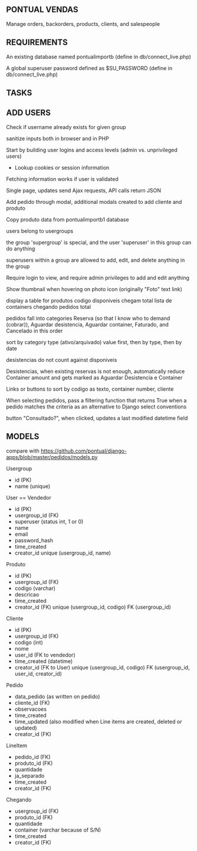 PONTUAL VENDAS
--------------

Manage orders, backorders, products, clients, and salespeople

REQUIREMENTS
------------
An existing database named pontualimportb (define in db/connect_live.php)

A global superuser password defined as $SU_PASSWORD (define in db/connect_live.php)

TASKS
-----

ADD USERS
---------

Check if username already exists for given group

sanitize inputs both in browser and in PHP

Start by building user logins and access levels (admin vs. unprivileged users)
* Lookup cookies or session information

Fetching information works if user is validated

Single page, updates send Ajax requests, API calls return JSON

Add pedido through modal, additional modals created to add cliente and produto

Copy produto data from pontualimportb1 database

users belong to usergroups

the group 'supergroup' is special, and the user 'superuser' in this group can
do anything

superusers within a group are allowed to add, edit, and delete anything in the
group

Require login to view, and require admin privileges to add and edit anything

Show thumbnail when hovering on photo icon (originally "Foto" text link)

display a table for produtos
codigo	disponiveis	 chegam total	lista de containers chegando  pedidos total

pedidos fall into categories Reserva (so that I know who to demand (cobrar)),
Aguardar desistencia, Aguardar container, Faturado, and Cancelado in this order

sort by category type (ativo/arquivado) value first, then by type, then by date

desistencias do not count against disponiveis

Desistencias, when existing reservas is not enough, automatically reduce
Container amount and gets marked as Aguardar Desistencia e Container

Links or buttons to sort by codigo as texto, container number, cliente

When selecting pedidos, pass a filtering function that returns True when a
pedido matches the criteria as an alternative to Django select conventions

button "Consultado?", when clicked, updates a last modified datetime field


MODELS
------

compare with https://github.com/pontual/django-apps/blob/master/pedidos/models.py

Usergroup
* id (PK)
* name (unique)

User == Vendedor
* id (PK)
* usergroup_id (FK)
* superuser (status int, 1 or 0)
* name
* email
* password_hash
* time_created
* creator_id
unique (usergroup_id, name)

Produto
* id (PK)
* usergroup_id (FK)
* codigo (varchar)
* descricao
* time_created
* creator_id (FK)
unique (usergroup_id, codigo)
FK (usergroup_id)

Cliente
* id (PK)
* usergroup_id (FK)
* codigo (int)
* nome
* user_id (FK to vendedor)
* time_created (datetime)
* creator_id (FK to User)
unique (usergroup_id, codigo)
FK (usergroup_id, user_id, creator_id)

Pedido
* data_pedido (as written on pedido)
* cliente_id (FK)
* observacoes
* time_created
* time_updated (also modified when Line items are created, deleted or updated)
* creator_id (FK)

LineItem
* pedido_id (FK)
* produto_id (FK)
* quantidade
* ja_separado
* time_created
* creator_id (FK)

Chegando
* usergroup_id (FK)
* produto_id (FK)
* quantidade
* container (varchar because of S/N)
* time_created
* creator_id (FK)

